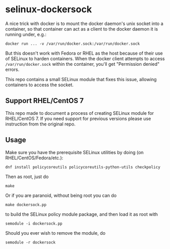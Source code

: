 # selinux-dockersock

A nice trick with docker is to mount the docker daemon's unix socket
into a container, so that container can act as a client to the docker
daemon it is running under, e.g.:

    docker run ... -v /var/run/docker.sock:/var/run/docker.sock

But this doesn't work with Fedora or RHEL as the host because of their
use of SELinux to harden containers.  When the docker client attempts
to access `/var/run/docker.sock` within the container, you'll get
"Permission denied" errors.

This repo contains a small SELinux module that fixes this issue,
allowing containers to access the socket.

## Support RHEL/CentOS 7

This repo made to document a process of creating SELinux module for RHEL/CentOS 7. If you need 
support for previous versions please use instruction from the original repo. 

## Usage

Make sure you have the prerequisite SELinux utilities by doing (on
RHEL/CentOS/Fedora/etc.):

    dnf install policycoreutils policycoreutils-python-utils checkpolicy

Then as root, just do

    make

Or if you are paranoid, without being root you can do

    make dockersock.pp

to build the SELinux policy module package, and then load it as root
with

    semodule -i dockersock.pp

Should you ever wish to remove the module, do

    semodule -r dockersock  
